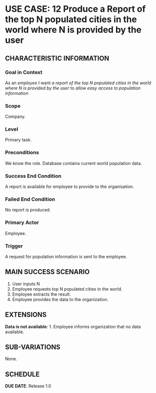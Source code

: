 # USE CASE: 12 Produce a Report of the top N populated cities in the world where N is provided by the user

## CHARACTERISTIC INFORMATION

### Goal in Context

As an *employee* I want *a report of the top N populated cities in the world where N is provided by the user* to *allow easy access to population information*

### Scope

Company.

### Level

Primary task.

### Preconditions

We know the role.  Database contains current world population data.

### Success End Condition

A report is available for employee to provide to the organisation.

### Failed End Condition

No report is produced.

### Primary Actor

Employee.

### Trigger

A request for population information is sent to the employee.

## MAIN SUCCESS SCENARIO

1. User inputs N
2. Employee requests top N populated cities in the world.
3. Employee extracts the result.
4. Employee provides the data to the organization.

## EXTENSIONS

**Data is not available**:
    1. Employee informs organization that no data available.

## SUB-VARIATIONS

None.

## SCHEDULE

**DUE DATE**: Release 1.0